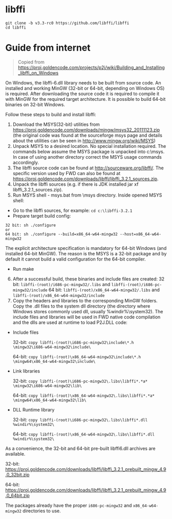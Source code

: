 # libffi

```
git clone -b v3.3-rc0 https://github.com/libffi/libffi
cd libffi
```

# Guide from internet

> Copied from https://proj.goldencode.com/projects/p2j/wiki/Building_and_Installing_libffi_on_Windows

On Windows, the libffi-6.dll library needs to be built from source code. An installed and working MinGW (32-bit or 64-bit, depending on Windows OS) is required. After downloading the source code it is required to compile it with MinGW for the required target architecture. It is possible to build 64-bit binaries on 32-bit Windows.

Follow these steps to build and install libffi:

1. Download the MSYS(32-bit) utilities from https://proj.goldencode.com/downloads/mingw/msys32_20111123.zip (the original code was found at the sourceforge msys page and details about the utilities can be seen in http://www.mingw.org/wiki/MSYS)
2. Unpack MSYS to a desired location. No special installation required. The commands below assume the MSYS package is unpacked into c:\msys. In case of using another directory correct the MSYS usage commands accordingly.
3. The libffi source code can be found at http://sourceware.org/libffi/. The specific version used by FWD can also be found at https://proj.goldencode.com/downloads/libffi/libffi_3.2.1_sources.zip.
4. Unpack the libffi sources (e.g. if there is JDK installed jar xf libffi_3.2.1_sources.zip).
5. Run MSYS shell - msys.bat from \msys directory. Inside opened MSYS shell:
  * Go to the libffi sources, for example: `cd c:\libffi-3.2.1`
  * Prepare target build config:
```
32 bit: sh ./configure
or
64 bit: sh ./configure --build=x86_64-w64-mingw32 --host=x86_64-w64-mingw32
```
   The explicit architecture specification is mandatory for 64-bit Windows (and installed 64-bit MinGW). The reason is the MSYS is a 32-bit package and by default it cannot build a valid configuration for the 64-bit compiler.
  * Run make
6. After a successful build, these binaries and include files are created:
32 bit: `libffi-(root)/i686-pc-mingw32/.libs` and `libffi-(root)/i686-pc-mingw32/include`
64 bit: `libffi-(root)/x86_64-w64-mingw32/.libs` and `libffi-(root)/x86_64-w64-mingw32/include`
7. Copy the headers and libraries to the corresponding MinGW folders. Copy the .dll files to the system dll directory (the directory where Windows stores commonly used dll, usually %windir%\system32\). The include files and libraries will be used in FWD native code compilation and the dlls are used at runtime to load P2J.DLL code:
  * Include files

    32-bit: `copy libffi-(root)\i686-pc-mingw32\include\*.h \mingw32\i686-w64-mingw32\include\`

    64-bit: `copy libffi-(root)\x86_64-w64-mingw32\include\*.h \mingw64\x86_64-w64-mingw32\include\`

  * Link libraries

    32-bit: `copy libffi-(root)\i686-pc-mingw32\.libs\libffi*.*a* \mingw32\i686-w64-mingw32\lib\`

    64-bit: `copy libffi-(root)\x86_64-w64-mingw32\.libs\libffi*.*a* \mingw64\x86_64-w64-mingw32\lib\`

  * DLL Runtime library

    32-bit: `copy libffi-(root)\i686-pc-mingw32\.libs\libffi*.dll %windir%\system32\`

    64-bit: `copy libffi-(root)\x86_64-w64-mingw32\.libs\libffi*.dll %windir%\system32\`

As a convenience, the 32-bit and 64-bit pre-built libffi6.dll archives are available.

32-bit: https://proj.goldencode.com/downloads/libffi/libffi_3.2.1_prebuilt_mingw_4.9.0_32bit.zip

64-bit: https://proj.goldencode.com/downloads/libffi/libffi_3.2.1_prebuilt_mingw_4.9.0_64bit.zip

The packages already have the proper `i686-pc-mingw32` and `x86_64-w64-mingw32` directories to use.